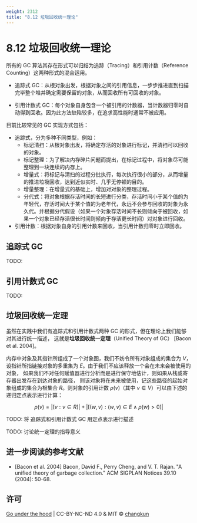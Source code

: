 ```yaml
---
weight: 2312
title: "8.12 垃圾回收统一理论"
---
```


# 8.12 垃圾回收统一理论

所有的 GC 算法其存在形式可以归结为追踪（Tracing）和引用计数（Reference Counting）这两种形式的混合运用。

- 追踪式 GC：从根对象出发，根据对象之间的引用信息，一步步推进直到扫描完毕整个堆并确定需要保留的对象，从而回收所有可回收的对象。

- 引用计数式 GC：每个对象自身包含一个被引用的计数器，当计数器归零时自动得到回收。因为此方法缺陷较多，在追求高性能时通常不被应用。

目前比较常见的 GC 实现方式包括：

- 追踪式，分为多种不同类型，例如：
    + 标记清扫：从根对象出发，将确定存活的对象进行标记，并清扫可以回收的对象。
    + 标记整理：为了解决内存碎片问题而提出，在标记过程中，将对象尽可能整理到一块连续的内存上。
    + 增量式：将标记与清扫的过程分批执行，每次执行很小的部分，从而增量的推进垃圾回收，达到近似实时、几乎无停顿的目的。
    + 增量整理：在增量式的基础上，增加对对象的整理过程。
    + 分代式：将对象根据存活时间的长短进行分类，存活时间小于某个值的为年轻代，存活时间大于某个值的为老年代，永远不会参与回收的对象为永久代。并根据分代假设（如果一个对象存活时间不长则倾向于被回收，如果一个对象已经存活很长时间则倾向于存活更长时间）对对象进行回收。
- 引用计数：根据对象自身的引用计数来回收，当引用计数归零时立即回收。

## 追踪式 GC

TODO:

## 引用计数式 GC

TODO:

## 垃圾回收统一定理

虽然在实践中我们有追踪式和引用计数式两种 GC 的形式，但在理论上我们能够对其进行统一描述，
这就是**垃圾回收统一定理**（Unified Theory of GC） [Bacon et al. 2004]。

内存中对象及其指针所组成了一个对象图，我们不妨令所有对象组成的集合为 $V$，
设指针所指链接对象的多重集为 $E$。由于我们不应该释放一个会在未来会被使用的对象，
如果我们不对任何赋值器进行分析而是进行保守地估计，则如果从栈或寄存器出发存在到达对象的路径，
则该对象将在未来被使用，记这些路径的起始对象组成的集合为根集合 $R$。则对象的引用计数 $\rho (v)$（其中 $v\in V$）可以由下述的递归定点表示进行计算：

$$
\rho (v) = |[v: v\in R]| + |[(w, v) : (w,v) \in E \land \rho(w) > 0]|
$$

TODO: 将 追踪式和引用计数式 GC 用定点表示进行描述

TODO: 讨论统一定理的指导意义

## 进一步阅读的参考文献

- [Bacon et al. 2004] Bacon, David F., Perry Cheng, and V. T. Rajan. "A unified theory of garbage collection." ACM SIGPLAN Notices 39.10 (2004): 50-68.

## 许可

[Go under the hood](https://github.com/golang-design/under-the-hood) | CC-BY-NC-ND 4.0 & MIT &copy; [changkun](https://changkun.de)
